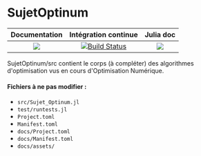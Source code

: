 # SujetOptinum

| **Documentation** | **Intégration continue** | **Julia doc** |
|:-----------------:|:------------------------:|:-------------:|
| [![](https://img.shields.io/badge/docs-dev-blue.svg)](https://mathn7.github.io/SujetOptinum/dev/index) |[![Build Status](https://travis-ci.com/mathn7/SujetOptinum.svg?branch=master)](https://travis-ci.com/mathn7/SujetOptinum)|[![](https://img.shields.io/badge/Julia--doc-v1-informational)](https://docs.julialang.org) |

SujetOptinum/src contient le corps (à compléter) des algorithmes d'optimisation vus en cours d'Optimisation Numérique.
#### Fichiers à ne pas modifier : 
   * `src/Sujet_Optinum.jl`
   * `test/runtests.jl`
   * `Project.toml`
   * `Manifest.toml`
   * `docs/Project.toml`
   * `docs/Manifest.toml`
   * `docs/assets/`
